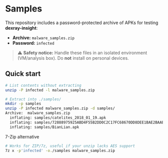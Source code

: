 # Samples

This repository includes a password-protected archive of APKs for testing **dexray-insight**:

- **Archive:** `malware_samples.zip`  
- **Password:** `infected`


> ⚠️ **Safety notice:** Handle these files in an isolated environment (VM/analysis box). Do **not** install on personal devices.

## Quick start

```bash
# List contents without extracting
unzip -P infected -l malware_samples.zip

# Extract into ./samples/
mkdir -p samples
unzip -P infected malware_samples.zip -d samples/
Archive:  malware_samples.zip
  inflating: samples/catelites_2018_01_19.apk
  inflating: samples/72888975925ABD4F55B2DD0C2C17FC68670DD8DEE1BAE2BAABC1DE6299E6CC05.apk
  inflating: samples/BianLian.apk

```

7-Zip alternative
```bash
# Works for ZIP/7z, useful if your unzip lacks AES support
7z x -p'infected' -o./samples malware_samples.zip
```

